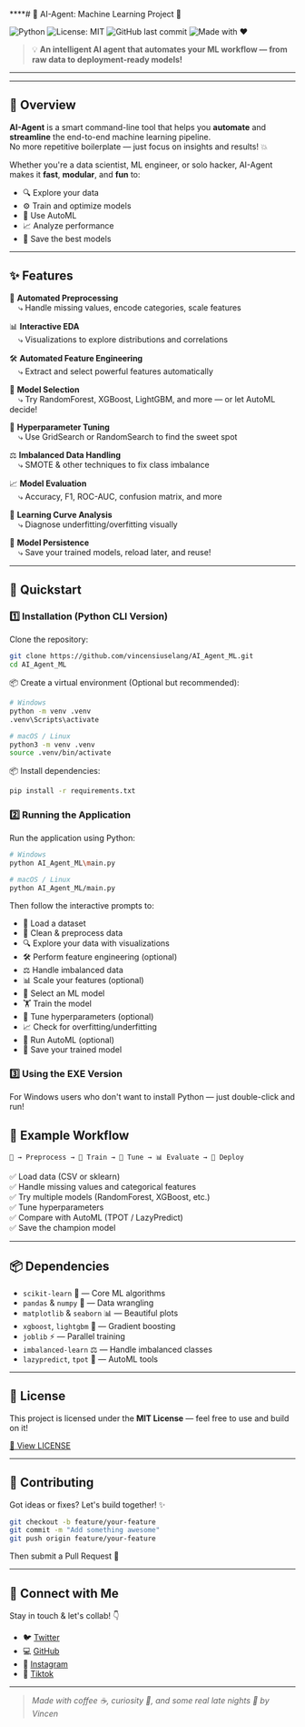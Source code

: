 ****# 🤖 AI-Agent: Machine Learning Project 🚀

![Python](https://img.shields.io/badge/python-3.8%2B-blue?logo=python)
![License: MIT](https://img.shields.io/badge/License-MIT-yellow.svg)
![GitHub last commit](https://img.shields.io/github/last-commit/vincensiuselang/ai-agent)
![Made with ❤️](https://img.shields.io/badge/Made%20with-%E2%9D%A4-red)

> 💡 **An intelligent AI agent that automates your ML workflow — from raw data to deployment-ready models!**

---
****
## 📌 Overview

**AI-Agent** is a smart command-line tool that helps you **automate** and **streamline** the end-to-end machine learning pipeline.  
No more repetitive boilerplate — just focus on insights and results! 💥

Whether you're a data scientist, ML engineer, or solo hacker, AI-Agent makes it **fast**, **modular**, and **fun** to:

- 🔍 Explore your data
- ⚙️ Train and optimize models
- 🧠 Use AutoML
- 📈 Analyze performance
- 💾 Save the best models

---

## ✨ Features

🧹 **Automated Preprocessing**  
&nbsp;&nbsp;&nbsp;&nbsp;⤷ Handle missing values, encode categories, scale features

📊 **Interactive EDA**  
&nbsp;&nbsp;&nbsp;&nbsp;⤷ Visualizations to explore distributions and correlations

🛠 **Automated Feature Engineering**  
&nbsp;&nbsp;&nbsp;&nbsp;⤷ Extract and select powerful features automatically

🧪 **Model Selection**  
&nbsp;&nbsp;&nbsp;&nbsp;⤷ Try RandomForest, XGBoost, LightGBM, and more — or let AutoML decide!

🎯 **Hyperparameter Tuning**  
&nbsp;&nbsp;&nbsp;&nbsp;⤷ Use GridSearch or RandomSearch to find the sweet spot

⚖️ **Imbalanced Data Handling**  
&nbsp;&nbsp;&nbsp;&nbsp;⤷ SMOTE & other techniques to fix class imbalance

📈 **Model Evaluation**  
&nbsp;&nbsp;&nbsp;&nbsp;⤷ Accuracy, F1, ROC-AUC, confusion matrix, and more

🧠 **Learning Curve Analysis**  
&nbsp;&nbsp;&nbsp;&nbsp;⤷ Diagnose underfitting/overfitting visually

💾 **Model Persistence**  
&nbsp;&nbsp;&nbsp;&nbsp;⤷ Save your trained models, reload later, and reuse!

---

## 🚀 Quickstart
### 1️⃣ Installation (Python CLI Version)
Clone the repository:

```bash
git clone https://github.com/vincensiuselang/AI_Agent_ML.git
cd AI_Agent_ML
```

📦 Create a virtual environment (Optional but recommended):

```bash
# Windows
python -m venv .venv
.venv\Scripts\activate
```
 
```bash
# macOS / Linux
python3 -m venv .venv
source .venv/bin/activate
```

📦 Install dependencies:
```bash
pip install -r requirements.txt
```

### 2️⃣ Running the Application
Run the application using Python:

```bash
# Windows
python AI_Agent_ML\main.py
```
```bash
# macOS / Linux
python AI_Agent_ML/main.py
```

Then follow the interactive prompts to:

- 📂 Load a dataset
- 🧼 Clean & preprocess data
- 🔍 Explore your data with visualizations
- 🛠️ Perform feature engineering (optional)
- ⚖️ Handle imbalanced data
- 📊 Scale your features (optional)
- 🤖 Select an ML model
- 🏋️ Train the model
- 🎯 Tune hyperparameters (optional)
- 📈 Check for overfitting/underfitting
- 🧠 Run AutoML (optional)
- 💾 Save your trained model

### 3️⃣ Using the EXE Version
For Windows users who don't want to install Python — just double-click and run!

## 🔁 Example Workflow

```text
📁 → Preprocess → 🧠 Train → 🎯 Tune → 📊 Evaluate → 🚀 Deploy
```

✅ Load data (CSV or sklearn)  
✅ Handle missing values and categorical features  
✅ Try multiple models (RandomForest, XGBoost, etc.)  
✅ Tune hyperparameters  
✅ Compare with AutoML (TPOT / LazyPredict)  
✅ Save the champion model

---

## 📦 Dependencies

- `scikit-learn` 🧠 — Core ML algorithms  
- `pandas` & `numpy` 🧮 — Data wrangling  
- `matplotlib` & `seaborn` 📊 — Beautiful plots  
- `xgboost`, `lightgbm` 🌲 — Gradient boosting  
- `joblib` ⚡ — Parallel training  
- `imbalanced-learn` ⚖️ — Handle imbalanced classes  
- `lazypredict`, `tpot` 🤖 — AutoML tools

---

## 📜 License

This project is licensed under the **MIT License** — feel free to use and build on it!

[📄 View LICENSE](LICENSE)

---

## 🤝 Contributing

Got ideas or fixes? Let's build together! ✨

```bash
git checkout -b feature/your-feature
git commit -m "Add something awesome"
git push origin feature/your-feature
```

Then submit a Pull Request 🚀

---

## 📲 Connect with Me

Stay in touch & let's collab! 👇  
- 🐦 [Twitter](https://X.com/swagtutupkup)  
- 💻 [GitHub](https://github.com/vincensiuselang)  
- 📸 [Instagram](https://www.instagram.com/vincenelang)  
- 🎵 [Tiktok](https://www.tiktok.com/@vintec69.pkl)

---

> _Made with coffee ☕, curiosity 🧠, and some real late nights 🌙 by Vincen_
